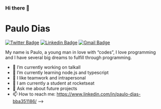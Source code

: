 ### Hi there 👋

# Paulo Dias 

[![Twitter Badge](https://img.shields.io/badge/-@Paulodi75357023-6633cc?style=flat-square&labelColor=6633cc&logo=twitter&logoColor=white&link=https://twitter.com/Paulodi75357023)](https://twitter.com/Paulodi75357023) 
[![Linkedin Badge](https://img.shields.io/badge/-Paulo%20Dias-6633cc?style=flat-square&logo=Linkedin&logoColor=white&link=https://www.linkedin.com/in/paulo-dias-bba351186/)](https://www.linkedin.com/in/paulo-dias-bba351186/) 
[![Gmail Badge](https://img.shields.io/badge/-paulodiasg3v@gmail.com-6633cc?style=flat-square&logo=Gmail&logoColor=white&link=mailto:paulodiasg3v@gmail.com)](mailto:paulodiasg3v@gmail.com)

My name is Paulo, a young man in love with “codes”, I love programming and I have several big dreams to fulfill through programming.

- 🔭 I’m currently working on talkall
- 🌱 I’m currently learning node.js and typescript
- 👯 I like teamwork and intrapersonal
- 🤔 I am currently a student at rocketseat
- 💬 Ask me about future projects
- 📫 How to reach me: https://www.linkedin.com/in/paulo-dias-bba351186/
-->
